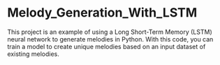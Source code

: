 # Melody_Generation_With_LSTM
This project is an example of using a Long Short-Term Memory (LSTM) neural network to generate melodies in Python. With this code, you can train a model to create unique melodies based on an input dataset of existing melodies.